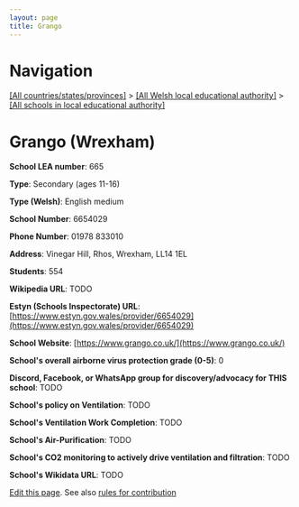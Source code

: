 ```yaml
---
layout: page
title: Grango
---
```

# Navigation

[[All countries/states/provinces]](../../..) > [[All Welsh local educational authority]](../..) > [[All schools in local educational authority]](..)

# Grango (Wrexham)

**School LEA number**: 665

**Type**: Secondary (ages 11-16)

**Type (Welsh)**: English medium

**School Number**: 6654029

**Phone Number**: 01978 833010

**Address**: Vinegar Hill, Rhos, Wrexham, LL14 1EL

**Students**: 554

**Wikipedia URL**: TODO

**Estyn (Schools Inspectorate) URL**: [https://www.estyn.gov.wales/provider/6654029](https://www.estyn.gov.wales/provider/6654029)

**School Website**: [https://www.grango.co.uk/](https://www.grango.co.uk/)

**School's overall airborne virus protection grade (0-5)**: 0

**Discord, Facebook, or WhatsApp group for discovery/advocacy for THIS school**: TODO

**School's policy on Ventilation**: TODO

**School's Ventilation Work Completion**: TODO

**School's Air-Purification**: TODO

**School's CO2 monitoring to actively drive ventilation and filtration**: TODO

**School's Wikidata URL**: TODO




[Edit this page](https://github.com/ventilate-schools/Wales/edit/prif/./Wrexham/Grango.md). See also [rules for contribution](../../../contribution-rules/)
